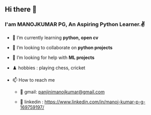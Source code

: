 ## Hi there 👋

### I'am MANOJKUMAR PG, An Aspiring Python Learner.✌️


* 🌱 I’m currently learning **python, open cv**

* 👯 I’m looking to collaborate on **python projects**
 
* 🤔 I’m looking for help with **ML projects**
 
* ♟️ hobbies : playing chess, cricket
 
* 📫 How to reach me
 
     * 📍 gmail: panjinimanojkumar@gmail.com 
     
     * 📍 linkedin : https://www.linkedin.com/in/manoj-kumar-p-g-169759197/  
